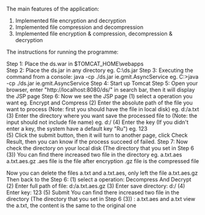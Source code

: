 The main features of the application:

1. Implemented file encryption and decryption
2. Implemented file compression and decompression
3. Implemented file encryption & compression, decompression & decryption



The instructions for running the programme:

Step 1: Place the ds.war in $TOMCAT_HOME\webapps\
Step 2: Place the ds.jar in any directory
        eg. C:\ds.jar
Step 3: Executing the command from a console: java -cp ./ds.jar ie.gmit.AsyncService
        eg. C:\>java -cp ./ds.jar ie.gmit.AsyncService
Step 4: Start up Tomcat
Step 5: Open your browser, enter "http://localhost:8080/ds/" in search bar, then it will display the JSP page
Step 6: Now we see the JSP page
        (1) select a operation you want
            eg. Encrypt and Compress
        (2) Enter the absolute path of the file you want to process (Note: first you should have the file in local disk)
            eg. d:/a.txt
        (3) Enter the directory where you want save the processed file to (Note: the input should not include file name)
            eg. d:/
        (4) Enter the key (If you didn't enter a key, the system have a default key "Ru")
            eg. 123   
        (5) Click the submit button, then it will turn to another page, click Check Result,
            then you can know if the process succeed of failed.
Step 7: Now check the directory on your local disk (The directory that you set in Step 6 (3))
        You can find there increased two file in the directory
        eg. a.txt.aes   a.txt.aes.gz
	.aes file is the file after encryption
	.gz file is the compressed file

Now you can delete the files a.txt and a.txt.aes, only left the file a.txt.aes.gz
Then back to the Step 6:
        (1) select a operation: Decompress And Decrypt
        (2) Enter full path of file: d:/a.txt.aes.gz
        (3) Enter save directory: d:/
        (4) Enter key: 123
        (5) Submit
You can find there increased two file in the directory (The directory that you set in Step 6 (3)) :
a.txt.aes and a.txt
view the a.txt, the content is the same to the original one

  


         


      

